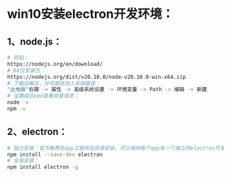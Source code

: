 # win10安装electron开发环境：

## 1、node.js：

```bash
# 网站：
https://nodejs.org/en/download/
# 64位安装包：
https://nodejs.org/dist/v20.10.0/node-v20.10.0-win-x64.zip
# 下载后解压，并将路径加入系统路径：
"此电脑"右键 -> 属性 -> 高级系统设置 -> 环境变量 -> Path -> 编辑 -> 新建
# 设置成后cmd查看安装信息：
node -v
npm -v
```

## 2、electron：

```bash
# 独立安装：官方推荐在app工程所在目录安装，可以保持每个app有一个独立的electron开发环境
npm install --save-dev electron
# 全局安装：
npm install electron -g
```

